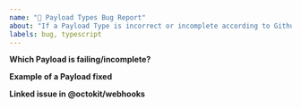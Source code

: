 ```yaml
---
name: "🐛 Payload Types Bug Report"
about: "If a Payload Type is incorrect or incomplete according to Github's Documentation"
labels: bug, typescript
---
```


<!-- Please replace all placeholders such as this below -->

**Which Payload is failing/incomplete?**

<!-- Please share which payload/s is/are failing -->

**Example of a Payload fixed**

<!-- Share a snippet proposal of a working payload example if possible -->
<!-- you can get examples in https://github.com/octokit/webhooks/tree/master/payload-examples/api.github.com -->

**Linked issue in @octokit/webhooks**

<!-- Create a linked issue to this issue on @octokit/webhooks, once is fixed this package will get the fix in next update -->
